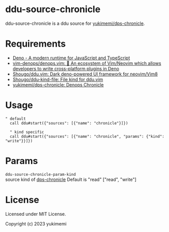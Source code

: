 # ddu-source-chronicle

ddu-source-chronicle is a ddu source for [yukimemi/dps-chronicle](https://github.com/yukimemi/dps-chronicle).

# Requirements 

- [Deno - A modern runtime for JavaScript and TypeScript](https://deno.land/)
- [vim-denops/denops.vim: 🐜 An ecosystem of Vim/Neovim which allows developers to write cross-platform plugins in Deno](https://github.com/vim-denops/denops.vim)
- [Shougo/ddu.vim: Dark deno-powered UI framework for neovim/Vim8](https://github.com/Shougo/ddu.vim)
- [Shougo/ddu-kind-file: File kind for ddu.vim](https://github.com/Shougo/ddu-kind-file)
- [yukimemi/dps-chronicle: Denops Chronicle](https://github.com/yukimemi/dps-chronicle)
# Usage 

```vim
" default
  call ddu#start({"sources": [{"name": "chronicle"}]})

  " kind specific
  call ddu#start({"sources": [{"name": "chronicle", "params": {"kind": "write"}}]})
```

# Params 

`ddu-source-chronicle-param-kind`            
source kind of [dps-chronicle](dps-chronicle)
Default is "read"
["read", "write"]

# License 

Licensed under MIT License.

Copyright (c) 2023 yukimemi

